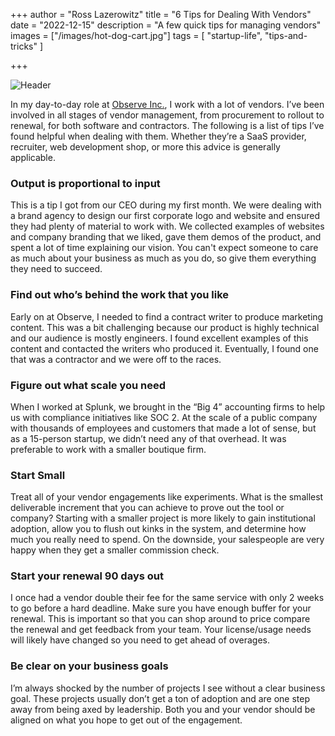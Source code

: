 +++
author = "Ross Lazerowitz"
title = "6 Tips for Dealing With Vendors"
date = "2022-12-15"
description = "A few quick tips for managing vendors"
images = ["/images/hot-dog-cart.jpg"]
tags = [
    "startup-life",
    "tips-and-tricks"
]

+++

![Header](/images/hot-dog-cart.jpg)

In my day-to-day role at [Observe Inc.](https://observeinc.com/), I work with a lot of vendors. I’ve been involved in all stages of vendor management, from procurement to rollout to renewal, for both software and contractors. The following is a list of tips I’ve found helpful when dealing with them. Whether they’re a SaaS provider, recruiter, web development shop, or more this advice is generally applicable.

### Output is proportional to input

This is a tip I got from our CEO during my first month. We were dealing with a brand agency to design our first corporate logo and website and ensured they had plenty of material to work with. We collected examples of websites and company branding that we liked, gave them demos of the product, and spent a lot of time explaining our vision. You can't expect someone to care as much about your business as much as you do, so give them everything they need to succeed.

### Find out who’s behind the work that you like

Early on at Observe, I needed to find a contract writer to produce marketing content. This was a bit challenging because our product is highly technical and our audience is mostly engineers. I found excellent examples of this content and contacted the writers who produced it. Eventually, I found one that was a contractor and we were off to the races.

### Figure out what scale you need

When I worked at Splunk, we brought in the “Big 4” accounting firms to help us with compliance initiatives like SOC 2. At the scale of a public company with thousands of employees and customers that made a lot of sense, but as a 15-person startup, we didn’t need any of that overhead. It was preferable to work with a smaller boutique firm.

### Start Small

Treat all of your vendor engagements like experiments. What is the smallest deliverable increment that you can achieve to prove out the tool or company? Starting with a smaller project is more likely to gain institutional adoption, allow you to flush out kinks in the system, and determine how much you really need to spend. On the downside, your salespeople are very happy when they get a smaller commission check.

### Start your renewal 90 days out

I once had a vendor double their fee for the same service with only 2 weeks to go before a hard deadline. Make sure you have enough buffer for your renewal. This is important so that you can shop around to price compare the renewal and get feedback from your team. Your license/usage needs will likely have changed so you need to get ahead of overages.

### Be clear on your business goals

I’m always shocked by the number of projects I see without a clear business goal. These projects usually don’t get a ton of adoption and are one step away from being axed by leadership. Both you and your vendor should be aligned on what you hope to get out of the engagement.
